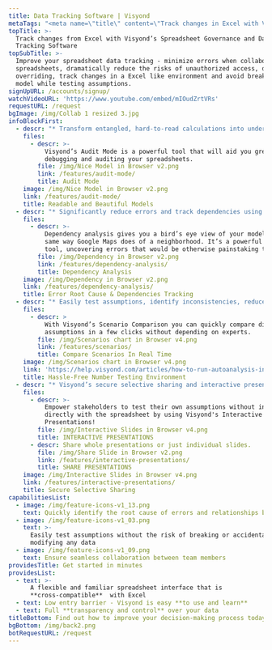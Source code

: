 ```yaml
---
title: Data Tracking Software | Visyond
metaTags: "<meta name=\"title\" content=\"Track changes in Excel with Visyond’s Spreadsheet Governance\">\r\n\r\n<meta name=\"description\" content=\"Track changes in Excel and take control of your spreadsheets by using Visyond’s smart spreadsheet governance and compliance data tracking software.\">\r\n\r\n<meta name=\"keywords\" content=\"track changes in excel, spreadsheet governance\">\r\n"
topTitle: >-
  Track changes from Excel with Visyond’s Spreadsheet Governance and Data
  Tracking Software
topSubTitle: >-
  Improve your spreadsheet data tracking - minimize errors when collaborating on
  spreadsheets, dramatically reduce the risks of unauthorized access, data
  overriding, track changes in a Excel like environment and avoid breaking the
  model while testing assumptions.
signUpURL: /accounts/signup/
watchVideoURL: 'https://www.youtube.com/embed/mIOudZrtVRs'
requestURL: /request
bgImage: /img/Collab 1 resized 3.jpg
infoBlockFirst:
  - descr: "* Transform entangled, hard-to-read calculations into understandable relations between data points with the help of natural formula names, intuitive auto-formatting, and trend lines \r\n* Drastically reduce the time & effort involved in auditing and debugging your model with Visyond’s Audit Mode\r\n"
    files:
      - descr: >-
          Visyond’s Audit Mode is a powerful tool that will aid you greatly in
          debugging and auditing your spreadsheets.
        file: /img/Nice Model in Browser v2.png
        link: /features/audit-mode/
        title: Audit Mode
    image: /img/Nice Model in Browser v2.png
    link: /features/audit-mode/
    title: Readable and Beautiful Models
  - descr: "* Significantly reduce errors and track dependencies using Visyond’s Intelligent Root Cause Analysis - saving you time and costly mistakes \r\n* You no longer need to go through dozens of cells and calculations manually to find what is causing errors - we will show you exactly where the problem is\r\n* Visyond’s Dependencies and Impact analysis will visualize how different cells are connected and impact one another in just a few clicks\r\n"
    files:
      - descr: >-
          Dependency analysis gives you a bird’s eye view of your model in the
          same way Google Maps does of a neighborhood. It’s a powerful auditing
          tool, uncovering errors that would be otherwise painstaking to catch.
        file: /img/Dependency in Browser v2.png
        link: /features/dependency-analysis/
        title: Dependency Analysis
    image: /img/Dependency in Browser v2.png
    link: /features/dependency-analysis/
    title: Error Root Cause & Dependencies Tracking
  - descr: "* Easily test assumptions, identify inconsistencies, reduce risk of errors and measure the impact of different inputs \r\n* Dramatically reduce the time it takes to review all the possibilities and make smart business decisions\r\n"
    files:
      - descr: >
          With Visyond’s Scenario Comparison you can quickly compare different
          assumptions in a few clicks without depending on experts.
        file: /img/Scenarios chart in Browser v4.png
        link: /features/scenarios/
        title: Compare Scenarios In Real Time
    image: /img/Scenarios chart in Browser v4.png
    link: 'https://help.visyond.com/articles/how-to-run-autoanalysis-in-visyond/'
    title: Hassle-Free Number Testing Environment
  - descr: "* Visyond’s secure selective sharing and interactive presentations & calculators provide a safe, secure and controlled environment for testing assumptions\r\n* Safely test assumptions without compromising or changing the calculations and underlying logic of the model\r\n"
    files:
      - descr: >-
          Empower stakeholders to test their own assumptions without interacting
          directly with the spreadsheet by using Visyond's Interactive
          Presentations!
        file: /img/Interactive Slides in Browser v4.png
        title: INTERACTIVE PRESENTATIONS
      - descr: Share whole presentations or just individual slides.
        file: /img/Share Slide in Browser v2.png
        link: /features/interactive-presentations/
        title: SHARE PRESENTATIONS
    image: /img/Interactive Slides in Browser v4.png
    link: /features/interactive-presentations/
    title: Secure Selective Sharing
capabilitiesList:
  - image: /img/feature-icons-v1_13.png
    text: Quickly identify the root cause of errors and relationships between cells
  - image: /img/feature-icons-v1_03.png
    text: >-
      Easily test assumptions without the risk of breaking or accidentally
      modifying any data
  - image: /img/feature-icons-v1_09.png
    text: Ensure seamless collaboration between team members
providesTitle: Get started in minutes
providesList:
  - text: >-
      A flexible and familiar spreadsheet interface that is
      **cross-compatible**  with Excel
  - text: Low entry barrier - Visyond is easy **to use and learn**
  - text: Full **transparency and control** over your data
titleBottom: Find out how to improve your decision-making process today
bgBottom: /img/back2.png
botRequestURL: /request
---
```


